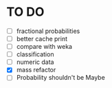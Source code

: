 TO DO
=====

- [ ] fractional probabilities
- [ ] better cache print
- [ ] compare with weka
- [ ] classification
- [ ] numeric data
- [x] mass refactor
- [ ] Probability shouldn't be Maybe
